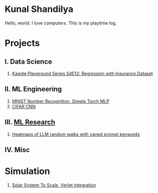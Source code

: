 # Kunal Shandilya
Hello, world. I love computers. This is my playtime log.

# Projects
## I. Data Science
1. [Kaggle Playground Series S4E12: Regression with Insurance Dataset]()
## II. ML Engineering
1. [MNIST Number Recognition, Simple Torch MLP](https://github.com/5handilya/kurrent/blob/main/kurrent-mlp-simple.py)
2. [CIFAR CNN]()
## III. [ML Research](https://github.com/5handilya/MLR)
1. [Heatmaps of LLM random walks with varied prompt keywords](https://github.com/5handilya/MLR/tree/main/2024-12-llm-heatmap-exp) 
## IV. Misc
# Simulation
1. [Solar System To Scale, Verlet Integration](https://github.com/5handilya/simulation/blob/main/n_body_verlet_solar_system.py)
